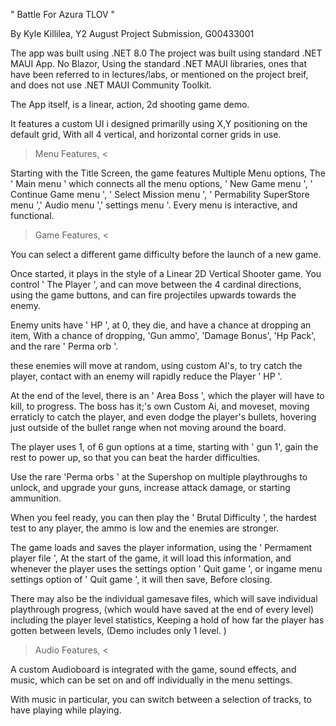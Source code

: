" Battle For Azura TLOV " 

By Kyle Killilea, 
Y2 August Project Submission,
G00433001

The app was built using .NET 8.0
The project was built using standard .NET MAUI App. No Blazor,
Using the standard .NET MAUI libraries, ones that have been referred to in lectures/labs,
or mentioned on the project breif, and does not use .NET MAUI Community Toolkit.

The App itself, is a linear, action, 2d shooting game demo.

It features a custom UI i designed primarilly using X,Y positioning on the default grid, 
With all 4 vertical, and horizontal corner grids in use.

> Menu Features, <

Starting with the Title Screen, the game features Multiple Menu options, 
The ' Main menu ' which connects all the menu options, ' New Game menu ', ' Continue Game menu ', 
' Select Mission menu ', ' Permability SuperStore menu ',' Audio menu ',' settings menu '.
Every menu is interactive, and functional.


> Game Features, <

You can select a different game difficulty before the launch of a new game.

Once started, it plays in the style of a Linear 2D Vertical Shooter game.
You control ' The Player ', and can move between the 4 cardinal directions,
using the game buttons, and can fire projectiles upwards towards the enemy.

Enemy units have ' HP ', at 0, they die, and have a chance at dropping an item,
With a chance of dropping, 'Gun ammo', 'Damage Bonus', 'Hp Pack', and the rare ' Perma orb '.

these enemies will move at random, using custom AI's, to try catch the player,
contact with an enemy will rapidly reduce the Player ' HP '.

At the end of the level, there is an ' Area Boss ', which the player will have to kill,
to progress. The boss has it;'s own Custom Ai, and moveset, moving erraticly to catch the
player, and even dodge the player's bullets, hovering just outside of the bullet range when
not moving around the board.

The player uses 1, of 6 gun options at a time, starting with ' gun 1', 
gain the rest to power up, so that you can beat the harder difficulties.

Use the rare 'Perma orbs ' at the Supershop on multiple playthroughs to unlock, and 
upgrade your guns, increase attack damage, or starting ammunition.

When you feel ready, you can then play the ' Brutal Difficulty ', the hardest
test to any player, the ammo is low and the enemies are stronger.

The game loads and saves the player information, using the ' Permament player file ',
At the start of the game, it will load this information, and whenever the player uses the settings
option ' Quit game ', or ingame menu settings option of ' Quit game ', it will then save,
Before closing.

There may also be the individual gamesave files, which will save individual playthrough progress, 
(which would have saved at the end of every level) including the player level statistics,
Keeping a hold of how far the player has gotten between levels, 
(Demo includes only 1 level. )

> Audio Features, <

A custom Audioboard is integrated with the game, sound effects, and music,
which can be set on and off individually in the menu settings.

With music in particular, you can switch between a selection of tracks,
to have playing while playing.
